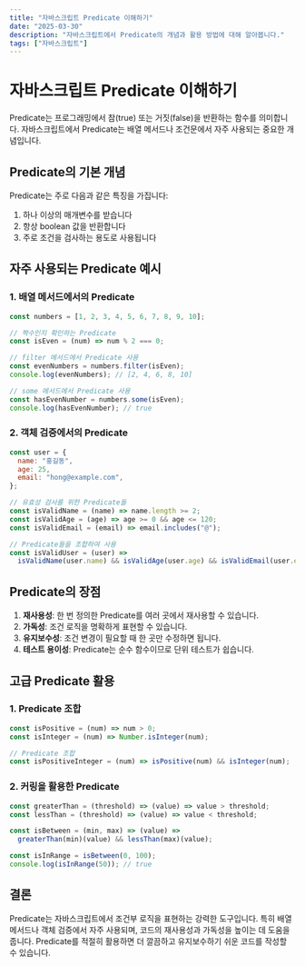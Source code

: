 ```yaml
---
title: "자바스크립트 Predicate 이해하기"
date: "2025-03-30"
description: "자바스크립트에서 Predicate의 개념과 활용 방법에 대해 알아봅니다."
tags: ["자바스크립트"]
---
```


# 자바스크립트 Predicate 이해하기

Predicate는 프로그래밍에서 참(true) 또는 거짓(false)을 반환하는 함수를 의미합니다. 자바스크립트에서 Predicate는 배열 메서드나 조건문에서 자주 사용되는 중요한 개념입니다.

## Predicate의 기본 개념

Predicate는 주로 다음과 같은 특징을 가집니다:

1. 하나 이상의 매개변수를 받습니다
2. 항상 boolean 값을 반환합니다
3. 주로 조건을 검사하는 용도로 사용됩니다

## 자주 사용되는 Predicate 예시

### 1. 배열 메서드에서의 Predicate

```javascript
const numbers = [1, 2, 3, 4, 5, 6, 7, 8, 9, 10];

// 짝수인지 확인하는 Predicate
const isEven = (num) => num % 2 === 0;

// filter 메서드에서 Predicate 사용
const evenNumbers = numbers.filter(isEven);
console.log(evenNumbers); // [2, 4, 6, 8, 10]

// some 메서드에서 Predicate 사용
const hasEvenNumber = numbers.some(isEven);
console.log(hasEvenNumber); // true
```

### 2. 객체 검증에서의 Predicate

```javascript
const user = {
  name: "홍길동",
  age: 25,
  email: "hong@example.com",
};

// 유효성 검사를 위한 Predicate들
const isValidName = (name) => name.length >= 2;
const isValidAge = (age) => age >= 0 && age <= 120;
const isValidEmail = (email) => email.includes("@");

// Predicate들을 조합하여 사용
const isValidUser = (user) =>
  isValidName(user.name) && isValidAge(user.age) && isValidEmail(user.email);
```

## Predicate의 장점

1. **재사용성**: 한 번 정의한 Predicate를 여러 곳에서 재사용할 수 있습니다.
2. **가독성**: 조건 로직을 명확하게 표현할 수 있습니다.
3. **유지보수성**: 조건 변경이 필요할 때 한 곳만 수정하면 됩니다.
4. **테스트 용이성**: Predicate는 순수 함수이므로 단위 테스트가 쉽습니다.

## 고급 Predicate 활용

### 1. Predicate 조합

```javascript
const isPositive = (num) => num > 0;
const isInteger = (num) => Number.isInteger(num);

// Predicate 조합
const isPositiveInteger = (num) => isPositive(num) && isInteger(num);
```

### 2. 커링을 활용한 Predicate

```javascript
const greaterThan = (threshold) => (value) => value > threshold;
const lessThan = (threshold) => (value) => value < threshold;

const isBetween = (min, max) => (value) =>
  greaterThan(min)(value) && lessThan(max)(value);

const isInRange = isBetween(0, 100);
console.log(isInRange(50)); // true
```

## 결론

Predicate는 자바스크립트에서 조건부 로직을 표현하는 강력한 도구입니다. 특히 배열 메서드나 객체 검증에서 자주 사용되며, 코드의 재사용성과 가독성을 높이는 데 도움을 줍니다. Predicate를 적절히 활용하면 더 깔끔하고 유지보수하기 쉬운 코드를 작성할 수 있습니다.
